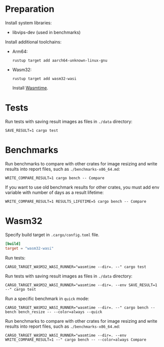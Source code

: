 # Preparation

Install system libraries:

- libvips-dev (used in benchmarks)

Install additional toolchains:

- Arm64:
  ```shell
  rustup target add aarch64-unknown-linux-gnu
  ```
- Wasm32:
  ```shell
  rustup target add wasm32-wasi
  ```
  Install [Wasmtime](https://wasmtime.dev/).

# Tests

Run tests with saving result images as files in `./data` directory:

```shell
SAVE_RESULT=1 cargo test
```

# Benchmarks

Run benchmarks to compare with other crates for image resizing and write results into
report files, such as `./benchmarks-x86_64.md`:

```shell
WRITE_COMPARE_RESULT=1 cargo bench -- Compare
```

If you want to use old benchmark results for other crates, you must add
env variable with number of days as a result lifetime:

```shell
WRITE_COMPARE_RESULT=1 RESULTS_LIFETIME=5 cargo bench -- Compare
```

# Wasm32

Specify build target in `.cargo/config.toml` file.

```toml
[build]
target = "wasm32-wasi"
```

Run tests:

```shell
CARGO_TARGET_WASM32_WASI_RUNNER="wasmtime --dir=. --" cargo test
```

Run tests with saving result images as files in `./data` directory:

```shell
CARGO_TARGET_WASM32_WASI_RUNNER="wasmtime --dir=. --env SAVE_RESULT=1 --" cargo test
```

Run a specific benchmark in `quick` mode:

```shell
CARGO_TARGET_WASM32_WASI_RUNNER="wasmtime --dir=. --" cargo bench --bench bench_resize -- --color=always --quick
```

Run benchmarks to compare with other crates for image resizing and write results into
report files, such as `./benchmarks-x86_64.md`:

```shell
CARGO_TARGET_WASM32_WASI_RUNNER="wasmtime --dir=. --env WRITE_COMPARE_RESULT=1 --" cargo bench -- --color=always Compare
```
